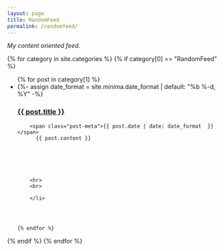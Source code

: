 ```yaml
---
layout: page
title: RandomFeed
permalink: /randomfeed/
---
```


*My content oriented feed.*



{% for category in site.categories %}
  {% if category[0] == "RandomFeed" %}

  <ul class="post-feed">
    {% for post in category[1] %}
	  <li>
        {%- assign date_format = site.minima.date_format | default: "%b %-d, %Y" -%}
        <a class="post-link" href="{{ post.url | relative_url }}"> 
		<h3>
		   {{ post.title }} 
			</h3>
			</a>

		<span class="post-meta">{{ post.date | date: date_format  }}</span>
          {{ post.content }}
        
      
	  


		
		<hr>
		<br>
		
		</li>
		

		
	 
    {% endfor %}
  </ul>
  {% endif %}
{% endfor %}


